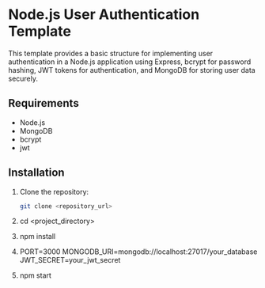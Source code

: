 # Node.js User Authentication Template

This template provides a basic structure for implementing user authentication in a Node.js application using Express, bcrypt for password hashing, JWT tokens for authentication, and MongoDB for storing user data securely.

## Requirements

- Node.js
- MongoDB
- bcrypt
- jwt

## Installation

1. Clone the repository:

   ```bash
   git clone <repository_url>

2. cd <project_directory>
3. npm install
4. PORT=3000
   MONGODB_URI=mongodb://localhost:27017/your_database
   JWT_SECRET=your_jwt_secret
5. npm start



